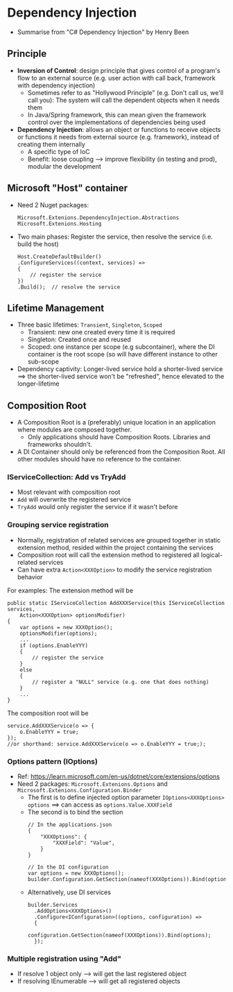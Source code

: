 # Dependency Injection
  - Summarise from "C# Dependency Injection" by Henry Been
  
## Principle
  - **Inversion of Control**: design principle that gives control of a program's flow to an external source (e.g. user action with call back, framework with dependency injection)
    - Sometimes refer to as "Hollywood Principle" (e.g. Don't call us, we'll call you): The system will call the dependent objects when it needs them
    - In Java/Spring framework, this can mean given the framework control over the implementations of dependencies being used
  - **Dependency Injection**: allows an object or functions to receive objects or functions it needs from external source (e.g. framework), instead of creating them internally
    - A specific type of IoC
	- Benefit: loose coupling --> improve flexibility (in testing and prod), modular the development
	
## Microsoft "Host" container
  - Need 2 Nuget packages:
    ```
    Microsoft.Extenions.DependencyInjection.Abstractions
	Microsoft.Extenions.Hosting
	```
  - Two main phases: Register the service, then resolve the service (i.e. build the host)
    ```
	Host.CreateDefaultBuilder()
	.ConfigureServices((context, services) =>
	{
		// register the service
	})
	.Build();  // resolve the service
	```
## Lifetime Management
  - Three basic lifetimes: `Transient`, `Singleton`, `Scoped`
    - Transient: new one created every time it is required
	- Singleton: Created once and reused
	- Scoped: one instance per scope (e.g subcontainer), where the DI container is the root scope (so will have different instance to other sub-scope
  - Dependency captivity: Longer-lived service hold a shorter-lived service ==> the shorter-lived service won't be "refreshed", hence elevated to the longer-lifetime
  
## Composition Root
  - A Composition Root is a (preferably) unique location in an application where modules are composed together.
    - Only applications should have Composition Roots. Libraries and frameworks shouldn't.
  - A DI Container should only be referenced from the Composition Root. All other modules should have no reference to the container.
  
### IServiceCollection: Add vs TryAdd
  - Most relevant with composition root
  - `Add` will overwrite the registered service
  - `TryAdd` would only register the service if it wasn't before

### Grouping service registration
  - Normally, registration of related services are grouped together in static extension method, resided within the project containing the services
  - Composition root will call the extension method to registered all logical-related services
  - Can have extra `Action<XXXOption>` to modify the service registration behavior
  
For examples:
The extension method will be
```
public static IServiceCollection AddXXXService(this IServiceCollection services, 
	Action<XXXOption> optionsModifier) 
{
	var options = new XXXOption();
	optionsModifier(options);
	...
	if (options.EnableYYY)
	{
		// register the service
	}
	else 
	{
		// register a "NULL" service (e.g. one that does nothing)
	}
	...
}
```
The composition root will be
```
service.AddXXXService(o => {
	o.EnableYYY = true;
});
//or shorthand: service.AddXXXService(o => o.EnableYYY = true;);
```

### Options pattern (IOptions)
  - Ref: https://learn.microsoft.com/en-us/dotnet/core/extensions/options
  - Need 2 packages: `Microsoft.Extenions.Options` and `Microsoft.Extenions.Configuration.Binder`
    - The first is to define injected option parameter `IOptions<XXXOptions> options` ==> can access as `options.Value.XXXField`
	- The second is to bind the section
	  ```
	  // In the applications.json
	  {
		  "XXXOptions": {
		      "XXXField": "Value",
		  }
	  }
	  
	  // In the DI configuration
	  var options = new XXXOptions();
	  builder.Configuration.GetSection(nameof(XXXOptions)).Bind(options);
	  ```
	- Alternatively, use DI services
      ```
	  builder.Services
		.AddOptions<XXXOptions>()
		.Configure<IConfiguration>((options, configuration) =>
		{
			configuration.GetSection(nameof(XXXOptions)).Bind(options);
		});
      ```

### Multiple registration using "Add"
  - If resolve 1 object only --> will get the last registered object
  - If resolving IEnumerable --> will get all registered objects